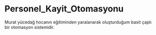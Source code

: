 # Personel_Kayit_Otomasyonu
Murat yücedağ hocanın eğitiminden yaralanarak oluşturduğum basit çaplı bir otomasyon sistemidir.
